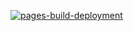 [![pages-build-deployment](https://github.com/Adwalab/website/actions/workflows/pages/pages-build-deployment/badge.svg)](https://github.com/Adwalab/website/actions/workflows/pages/pages-build-deployment)
